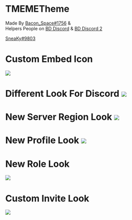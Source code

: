 # TMEMETheme
Made By [Bacon_Space#1756](https://discord.me/bacon_space) &  
Helpers 
People on [BD Discord](https://discord.gg/0Tmfo5ZbORCRqbAd) & [BD Discord 2](https://discord.gg/2HScm8j)

[SneaKy#9803](https://discord.gg/nfPu2EG)

# Custom Embed Icon 
![](https://goo.gl/3mW85S)

# Different Look For Discord ![](https://goo.gl/HaZsLR)

# New Server Region Look ![](https://goo.gl/NvfsxG)

# New Profile Look ![](https://goo.gl/7ygnoh)

# New Role Look 
![](https://goo.gl/QDiB94)
# Custom Invite Look 
![](https://goo.gl/LigRc8)

